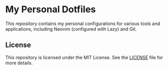 # My Personal Dotfiles

This repository contains my personal configurations for various tools and applications, including Neovim (configured with Lazy) and Git.

## License

This repository is licensed under the MIT License. See the [LICENSE](./LICENSE) file for more details.
